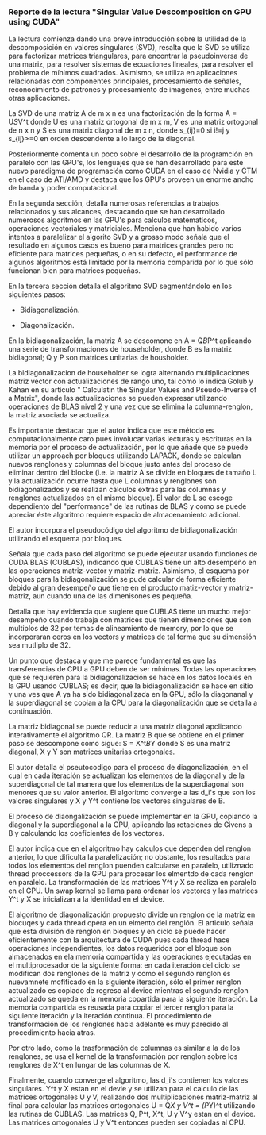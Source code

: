 ### Reporte de la lectura "Singular Value Descomposition on GPU using CUDA"

La lectura comienza dando una breve introducción sobre la utilidad de la descomposición en valores singulares (SVD), resalta que la SVD se utiliza para factorizar matrices triangulares, para encontrar la pseudoinversa de una matriz, para resolver sistemas de ecuaciones lineales, para resolver el problema de mínimos cuadrados. Asimismo, se utiliza en aplicaciones relacionadas con componentes principales, procesamiento de señales, reconocimiento de patrones y procesamiento de imagenes, entre muchas otras aplicaciones.

La SVD de una matriz A de m x n es una factorización de la forma A = U*S*V^t donde U es una matriz ortogonal de m x m, V es una matriz ortogonal de n x n y S es una matrix diagonal de m x n, donde s_{ij}=0 si i!=j y s_{ij}>=0 en orden descendente a lo largo de la diagonal.

Posteriormente comenta un poco sobre el desarrollo de la programción en paralelo con las GPU's, los lenguajes que se han desarrollado para este nuevo paradigma de programación como CUDA en el caso de Nvidia y CTM en el caso de ATI/AMD y destaca que los GPU's proveen un enorme ancho de banda y poder computacional. 

En la segunda sección, detalla numerosas referencias a trabajos relacionados y sus alcances, destacando que se han desarrollado numerosos algoritmos en las GPU's para calculos matematicos, operaciones vectoriales y matriciales. 
Menciona que han habido varios intentos a paralelizar el algorito SVD y a grosso modo señala que el resultado en algunos casos es bueno para matrices grandes pero no eficiente para matrices pequeñas, o en su defecto, el performance de algunos algoritmos está limitado por la memoria comparida por lo que sólo funcionan bien para matrices pequeñas.

En la tercera sección detalla el algoritmo SVD segmentándolo en los siguientes pasos:

- Bidiagonalización.

- Diagonalización.

En la bidiagonalización, la matriz A se descomone en A = Q*B*P^t aplicando una serie de transformaciones de householder, donde B es la matriz bidiagonal; Q y P son matrices unitarias de housholder.

La bidiagonalizacion de householder se logra alternando multiplicaciones matriz vector con actualizaciones de rango uno, tal como lo indica Golub y Kahan en su articulo " Calculatin the Singular Values and Pseudo-Inverse of a Matrix", donde las actualizaciones se pueden expresar utilizando operaciones de BLAS nivel 2 y una vez que se elimina la columna-renglon, la matriz asociada se actualiza.

Es importante destacar que el autor indica que este método es computacionalmente caro pues involucar varias lecturas y escrituras en la memoria por el proceso de actualización, por lo que añade que se puede utilizar un approach por bloques utilizando LAPACK, donde se calculan nuevos renglones y columnas del bloque justo antes del proceso de eliminar dentro del blocke (i.e. la matriz A se divide en bloques de tamaño L y la actualización ocurre hasta que L columnas y renglones son bidiagonalizados y se realizan cálculos extras para las columnas y renglones actualizados en el mismo bloque). El valor de L se escoge dependiento del "performance" de las rutinas de BLAS y como se puede apreciar éste algoritmo requiere espacio de almacenamiento adicional.

El autor incorpora el pseudocódigo del algoritmo de bidiagonalización utilizando el esquema por bloques.

Señala que cada paso del algoritmo se puede ejecutar usando funciones de CUDA BLAS (CUBLAS), indicando que CUBLAS tiene un alto desempeño en las operaciones matriz-vector y matriz-matriz. Asimismo, el esquema por bloques para la bidiagonalización se pude calcular de forma eficiente debido al gran desempeño que tiene en el producto matiz-vector y matriz-matriz, aun cuando una de las dimenisones es pequeña.

Detalla que hay evidencia que sugiere que CUBLAS tiene un mucho mejor desempeño cuando trabaja con matrices que tienen dimenciones que son multiplos de 32 por temas de alineamiento de memory, por lo que se incorporaran ceros en los vectors y matrices de tal forma que su dimensión sea mutliplo de 32.

Un punto que destaca y que me parece fundamental es que las transferencias de CPU a GPU deben de ser mínimas. Todas las operaciones que se requieren para la bidiagonalización se hace en los datos locales en la GPU usando CUBLAS; es decir, que la bidiagonalización se hace en sitio y una ves que A ya ha sido bidiagonalizada en la GPU, sólo la diagonanal y la superdiagonal se copian a la CPU para la diagonalización que se detalla a continuación.

La matriz bidiagonal se puede reducir a una matriz diagonal apclicando interativamente el algoritmo QR. La matriz B que se obtiene en el primer paso se descompone como sigue: S = X^t*B*Y donde S es una matriz diagonal, X y Y son matrices unitarias ortogonales.

El autor detalla el pseutocodigo para el proceso de diagonalización, en el cual en cada iteración se actualizan los elementos de la diagonal y de la superdiagonal de tal manera que los elementos de la superdiagonal son menores que su valor anterior. El algoritmo converge a las d_i's que son los valores singulares y X y Y^t contiene los vectores singulares de B.

El proceso de diaongalización se puede implementar en la GPU, copiando la diagonal y la superdiagonal a la CPU, aplicando las rotaciones de Givens a B y calculando los coeficientes de los vectores.

El autor indica que en el algoritmo hay calculos que dependen del renglon anterior, lo que dificulta la paralelización; no obstante, los resultados para todos los elementos del renglon puenden calcularse en paralelo, utiliznado thread proccessors de la GPU para procesar los elmentdo de cada renglon en paralelo. La transformación de las matrices Y^t y X se realiza en paralelo en el GPU. Un swap kernel se llama para ordenar los vectores y las matrices Y^t y X se inicializan a la identidad en el device.

El algoritmo de diagonalización propuesto divide un renglon de la matriz en blocuqes y cada thread opera en un elmento del renglón. El articulo señala que esta división de renglon en bloques y en ciclo se puede hacer eficientemente con la arquitectura de CUDA pues cada thread hace operaciones independientes, los datos requeridos por el bloque son almacenados en ela memoria compartida y las operaciones ejecutadas en el multiprocesador de la siguiente forma: en cada iteración del ciclo se modifican dos renglones de la matriz y como el segundo renglon es nuevamnete mofificado en la siguiente iteración, sólo el primer renglon actualizado es copiado de regreso al device mientras el segundo renglon actualizado se queda en la memoria copartida para la siguiente iteración. La memoria compartida es reusada para copiar el tercer renglon para la siguiente iteración y la iteración continua. El procedimiento de transformación de los renglones hacia adelante es muy parecido al procedimiento hacia atras. 

Por otro lado, como la trasformación de columnas es similar a la de los renglones, se usa el kernel de la transformación por renglon sobre los renglones de X^t en lungar de las columnas de X.

Finalmente, cuando converge el algoritmo, las d_i's contienen los valores singulares. Y^t y X estan en el devie y se utilizan para el calculo de las matrices ortogonales U y V, realizando dos multiplicaciones matriz-matriz al final para calcular las matrices ortogonales U = Q*X y V^t = (P*Y)^t utilizando las rutinas de CUBLAS. Las matrices Q, P^t, X^t, U y V^y estan en el device. Las matrices ortogonales U y V^t entonces pueden ser copiadas al CPU. 

















